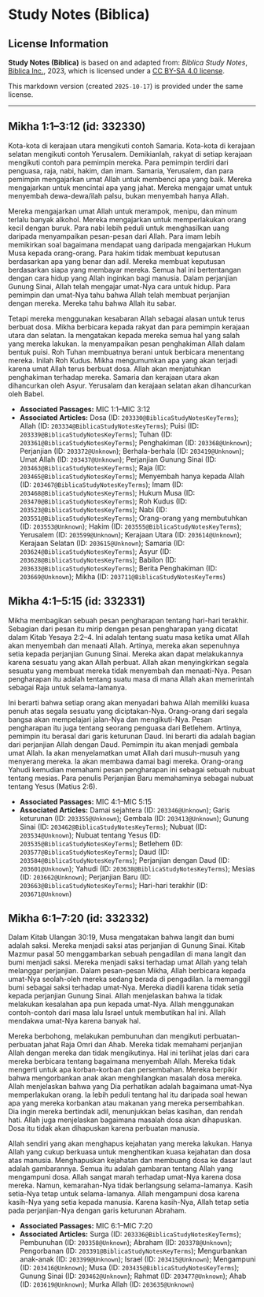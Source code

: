 # Study Notes (Biblica)

## License Information

**Study Notes (Biblica)** is based on and adapted from: _Biblica Study Notes_, [Biblica Inc.](https://www.biblica.com/), 2023, which is licensed under a [CC BY-SA 4.0 license](https://creativecommons.org/licenses/by-sa/4.0/legalcode.en).

This markdown version (created `2025-10-17`) is provided under the same license.



--------------------------------

## Mikha 1:1–3:12 (id: 332330)

Kota\-kota di kerajaan utara mengikuti contoh Samaria. Kota\-kota di kerajaan selatan mengikuti contoh Yerusalem. Demikianlah, rakyat di setiap kerajaan mengikuti contoh para pemimpin mereka. Para pemimpin terdiri dari penguasa, raja, nabi, hakim, dan imam. Samaria, Yerusalem, dan para pemimpin mengajarkan umat Allah untuk membenci apa yang baik. Mereka mengajarkan untuk mencintai apa yang jahat. Mereka mengajar umat untuk menyembah dewa\-dewa/ilah palsu, bukan menyembah hanya Allah. 

Mereka mengajarkan umat Allah untuk merampok, menipu, dan minum terlalu banyak alkohol. Mereka mengajarkan untuk memperlakukan orang kecil dengan buruk. Para nabi lebih peduli untuk menghasilkan uang daripada menyampaikan pesan\-pesan dari Allah. Para imam lebih memikirkan soal bagaimana mendapat uang daripada mengajarkan Hukum Musa kepada orang\-orang. Para hakim tidak membuat keputusan berdasarkan apa yang benar dan adil. Mereka membuat keputusan berdasarkan siapa yang membayar mereka. Semua hal ini bertentangan dengan cara hidup yang Allah inginkan bagi manusia. Dalam perjanjian Gunung Sinai, Allah telah mengajar umat\-Nya cara untuk hidup. Para pemimpin dan umat\-Nya tahu bahwa Allah telah membuat perjanjian dengan mereka. Mereka tahu bahwa Allah itu sabar. 

Tetapi mereka menggunakan kesabaran Allah sebagai alasan untuk terus berbuat dosa. Mikha berbicara kepada rakyat dan para pemimpin kerajaan utara dan selatan. Ia mengatakan kepada mereka semua hal yang salah yang mereka lakukan. Ia menyampaikan pesan penghakiman Allah dalam bentuk puisi. Roh Tuhan membuatnya berani untuk berbicara menentang mereka. Inilah Roh Kudus. Mikha mengumumkan apa yang akan terjadi karena umat Allah terus berbuat dosa. Allah akan menjatuhkan penghakiman terhadap mereka. Samaria dan kerajaan utara akan dihancurkan oleh Asyur. Yerusalam dan kerajaan selatan akan dihancurkan oleh Babel.

* **Associated Passages:** MIC 1:1–MIC 3:12
* **Associated Articles:** Dosa (ID: `203330@BiblicaStudyNotesKeyTerms`); Allah (ID: `203334@BiblicaStudyNotesKeyTerms`); Puisi (ID: `203339@BiblicaStudyNotesKeyTerms`); Tuhan (ID: `203361@BiblicaStudyNotesKeyTerms`); Penghakiman (ID: `203368@Unknown`); Perjanjian (ID: `203372@Unknown`); Berhala-berhala (ID: `203419@Unknown`); Umat Allah (ID: `203437@Unknown`); Perjanjian Gunung Sinai (ID: `203463@BiblicaStudyNotesKeyTerms`); Raja (ID: `203465@BiblicaStudyNotesKeyTerms`); Menyembah hanya kepada Allah (ID: `203467@BiblicaStudyNotesKeyTerms`); Imam (ID: `203468@BiblicaStudyNotesKeyTerms`); Hukum Musa (ID: `203470@BiblicaStudyNotesKeyTerms`); Roh Kudus (ID: `203523@BiblicaStudyNotesKeyTerms`); Nabi (ID: `203551@BiblicaStudyNotesKeyTerms`); Orang-orang yang membutuhkan (ID: `203553@Unknown`); Hakim (ID: `203555@BiblicaStudyNotesKeyTerms`); Yerusalem (ID: `203599@Unknown`); Kerajaan Utara (ID: `203614@Unknown`); Kerajaan Selatan (ID: `203615@Unknown`); Samaria (ID: `203624@BiblicaStudyNotesKeyTerms`); Asyur (ID: `203628@BiblicaStudyNotesKeyTerms`); Babilon (ID: `203633@BiblicaStudyNotesKeyTerms`); Berita Penghakiman (ID: `203669@Unknown`); Mikha (ID: `203711@BiblicaStudyNotesKeyTerms`)

## Mikha 4:1–5:15 (id: 332331)

Mikha membagikan sebuah pesan pengharapan tentang hari\-hari terakhir. Sebagian dari pesan itu mirip dengan pesan pengharapan yang dicatat dalam Kitab Yesaya 2:2–4\. Ini adalah tentang suatu masa ketika umat Allah akan menyembah dan menaati Allah. Artinya, mereka akan sepenuhnya setia kepada perjanjian Gunung Sinai. Mereka akan dapat melakukannya karena sesuatu yang akan Allah perbuat. Allah akan menyingkirkan segala sesuatu yang membuat mereka tidak menyembah dan menaati\-Nya. Pesan pengharapan itu adalah tentang suatu masa di mana Allah akan memerintah sebagai Raja untuk selama\-lamanya.

Ini berarti bahwa setiap orang akan menyadari bahwa Allah memiliki kuasa penuh atas segala sesuatu yang diciptakan\-Nya. Orang\-orang dari segala bangsa akan mempelajari jalan\-Nya dan mengikuti\-Nya. Pesan pengharapan itu juga tentang seorang penguasa dari Betlehem. Artinya, pemimpin itu berasal dari garis keturunan Daud. Ini berarti dia adalah bagian dari perjanjian Allah dengan Daud. Pemimpin itu akan menjadi gembala umat Allah. Ia akan menyelamatkan umat Allah dari musuh\-musuh yang menyerang mereka. Ia akan membawa damai bagi mereka. Orang\-orang Yahudi kemudian memahami pesan pengharapan ini sebagai sebuah nubuat tentang mesias. Para penulis Perjanjian Baru memahaminya sebagai nubuat tentang Yesus (Matius 2:6\).

* **Associated Passages:** MIC 4:1–MIC 5:15
* **Associated Articles:** Damai sejahtera (ID: `203346@Unknown`); Garis keturunan (ID: `203355@Unknown`); Gembala (ID: `203413@Unknown`); Gunung Sinai (ID: `203462@BiblicaStudyNotesKeyTerms`); Nubuat (ID: `203534@Unknown`); Nubuat tentang Yesus (ID: `203535@BiblicaStudyNotesKeyTerms`); Betlehem (ID: `203577@BiblicaStudyNotesKeyTerms`); Daud (ID: `203584@BiblicaStudyNotesKeyTerms`); Perjanjian dengan Daud (ID: `203601@Unknown`); Yahudi (ID: `203638@BiblicaStudyNotesKeyTerms`); Mesias (ID: `203662@Unknown`); Perjanjian Baru (ID: `203663@BiblicaStudyNotesKeyTerms`); Hari-hari terakhir (ID: `203671@Unknown`)

## Mikha 6:1–7:20 (id: 332332)

Dalam Kitab Ulangan 30:19, Musa mengatakan bahwa langit dan bumi adalah saksi. Mereka menjadi saksi atas perjanjian di Gunung Sinai. Kitab Mazmur pasal 50 menggambarkan sebuah pengadilan di mana langit dan bumi menjadi saksi. Mereka menjadi saksi terhadap umat Allah yang telah melanggar perjanjian. Dalam pesan\-pesan Mikha, Allah berbicara kepada umat\-Nya seolah\-oleh mereka sedang berada di pengadilan. Ia memanggil bumi sebagai saksi terhadap umat\-Nya. Mereka diadili karena tidak setia kepada perjanjian Gunung Sinai. Allah menjelaskan bahwa Ia tidak melakukan kesalahan apa pun kepada umat\-Nya. Allah menggunakan contoh\-contoh dari masa lalu Israel untuk membutikan hal ini. Allah mendakwa umat\-Nya karena banyak hal. 

Mereka berbohong, melakukan pembunuhan dan mengikuti perbuatan\-perbuatan jahat Raja Omri dan Ahab. Mereka tidak memahami perjanjian Allah dengan mereka dan tidak mengikutinya. Hal ini terlihat jelas dari cara mereka berbicara tentang bagaimana menyembah Allah. Mereka tidak mengerti untuk apa korban\-korban dan persembahan. Mereka berpikir bahwa mengorbankan anak akan menghilangkan masalah dosa mereka. Allah menjelaskan bahwa yang Dia perhatikan adalah bagaimana umat\-Nya memperlakukan orang. Ia lebih peduli tentang hal itu daripada soal hewan apa yang mereka korbankan atau makanan yang mereka persembahkan. Dia ingin mereka bertindak adil, menunjukkan belas kasihan, dan rendah hati. Allah juga menjelaskan bagaimana masalah dosa akan dihapuskan. Dosa itu tidak akan dihapuskan karena perbuatan manusia. 

Allah sendiri yang akan menghapus kejahatan yang mereka lakukan. Hanya Allah yang cukup berkuasa untuk menghentikan kuasa kejahatan dan dosa atas manusia. Menghapuskan kejahatan dan membuang dosa ke dasar laut adalah gambarannya. Semua itu adalah gambaran tentang Allah yang mengampuni dosa. Allah sangat marah terhadap umat\-Nya karena dosa mereka. Namun, kemarahan\-Nya tidak berlangsung selama\-lamanya. Kasih setia\-Nya tetap untuk selama\-lamanya. Allah mengampuni dosa karena kasih\-Nya yang setia kepada manusia. Karena kasih\-Nya, Allah tetap setia pada perjanjian\-Nya dengan garis keturunan Abraham.

* **Associated Passages:** MIC 6:1–MIC 7:20
* **Associated Articles:** Surga (ID: `203336@BiblicaStudyNotesKeyTerms`); Pembunuhan (ID: `203358@Unknown`); Abraham (ID: `203378@Unknown`); Pengorbanan (ID: `203391@BiblicaStudyNotesKeyTerms`); Mengurbankan anak-anak (ID: `203399@Unknown`); Israel (ID: `203415@Unknown`); Mengampuni (ID: `203416@Unknown`); Musa (ID: `203435@BiblicaStudyNotesKeyTerms`); Gunung Sinai (ID: `203462@Unknown`); Rahmat (ID: `203477@Unknown`); Ahab (ID: `203619@Unknown`); Murka Allah (ID: `203635@Unknown`)

